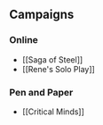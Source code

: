 ## Campaigns

### Online
- [[Saga of Steel]]
- [[Rene's Solo Play]]

### Pen and Paper
- [[Critical Minds]]